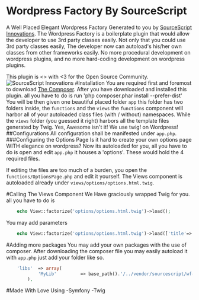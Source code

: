 Wordpress Factory By SourceScript
===
A Well Placed Elegant Wordpress Factory Generated to you by [SourceScript Innovations](http://sourcescript.ph/img/logo.png). The Wordpress Factory is a boilerplate plugin that would allow the developer to use 3rd party classes easily. Not only that you could use 3rd party classes easily, The developer now can autoload's his/her own classes from other frameworks easily. No more procedural development on wordpress plugins, and no more hard-coding development on wordpress plugins.

This plugin is <> with <3 for the Open Source Community.
![SourceScript Innovations](http://sourcescript.ph/img/logo.png)
#Installation
You are required first and foremost to download [The Composer](http://getcomposer.org/download). After you have downloaded and installed this plugin. all you have to do is run 'php composer.phar install --prefer-dist'
You will be then given one beautiful placed folder ```app``` this folder has two folders inside, the ```functions``` and the ```views``` the ```functions``` component will harbor all of your autoloaded class files (with / without) namespaces. While the ```views``` folder (you guessed it right) harbors all the template files generated by Twig. Yes, Awesome isn't it! We use twig! on Wordpress!
##Configurations
All configuration shall be manifested under ```app.php```. 
###Configuring the Options Page
Is it hard to create your own options page WITH elegance on wordpress? Now its autoloaded for you, all you have to do is open and edit ```app.php``` it houses a 'options'. These would hold the 4 required files.

If editing the files are too much of a burden, you open the ```functions/OptionsPage.php``` and edit it yourself. The Views component is autoloaded already under ```views/options/options.html.twig```.

#Calling The Views Component
We Have graciously wrapped Twig for you.
all you have to do is
```php
	echo View::factorize('options/options.html.twig')->load();
```

You may add parameters
```php
	echo View::factorize('options/options.html.twig')->load(['title'=>'Options Title', 'content'=>'content']);
```

#Adding more packages
You may add your own packages with the use of composer. After downloading the composer file you may easily autoload it with ```app.php``` just add your folder like so.
```php
	'libs'	=> array(
			'MyLib' 		=> base_path().'/../vendor/sourcescript/wf-core-framework/src', //add your own file
		),
```
#Made With Love Using
	-Symfony
	-Twig